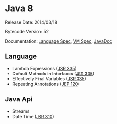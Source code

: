 # Java 8

Release Date: 2014/03/18

Bytecode Version: 52

Documentation: [Language Spec](https://docs.oracle.com/javase/specs/jls/se8/html/index.html), [VM Spec](https://docs.oracle.com/javase/specs/jvms/se8/html/index.html), [JavaDoc](https://docs.oracle.com/javase/8/docs/api/)


## Language

* Lambda Expressions ([JSR 335](https://jcp.org/en/jsr/detail?id=335))
* Default Methods in Interfaces ([JSR 335](https://jcp.org/en/jsr/detail?id=335))
* Effectively Final Variables ([JSR 335](https://jcp.org/en/jsr/detail?id=335))
* Repeating Annotations ([JEP 120](http://openjdk.java.net/jeps/120))

## Java Api

* Streams
* Date Time ([JSR 310](https://jcp.org/en/jsr/detail?id=310))
